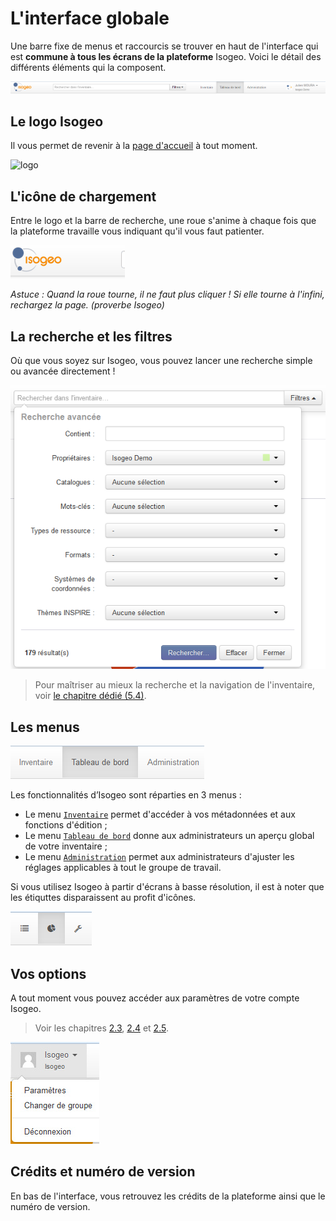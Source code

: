 # L'interface globale

Une barre fixe de menus et raccourcis se trouver en haut de l'interface qui est **commune à tous les écrans de la plateforme** Isogeo. Voici le détail des différents éléments qui la composent.

![La barre de faire](../images/all_header_bar.png "Raccourcis et menus communs à tous les écrans de la plateforme")

## Le logo Isogeo

Il vous permet de revenir à la [page d'accueil](README.html) à tout moment.

![logo](https://app.isogeo.com/images/logo_isogeo_mini.png "Logo Isogeo")

## L'icône de chargement

Entre le logo et la barre de recherche, une roue s'anime à chaque fois que la plateforme travaille vous indiquant qu'il vous faut patienter.

![Loader](../images/loader.gif "L'icône de chargement")

*Astuce : Quand la roue tourne, il ne faut plus cliquer ! Si elle tourne à l'infini, rechargez la page. (proverbe Isogeo)*

## La recherche et les filtres

Où que vous soyez sur Isogeo, vous pouvez lancer une recherche simple ou avancée directement !

![Barre de recherche et filtres](../images/search_bar_filters_empty.png "Faire une recherche simple ou avancée à tout moment")

> Pour maîtriser au mieux la recherche et la navigation de l'inventaire, voir [le chapitre dédié (5.4)](../features/inventory/README.html).

## Les menus

![Les 3 menus](../images/all_header_bar_menus.png "Inventaire, Tableau de Bord ou Administration")

Les fonctionnalités d’Isogeo sont réparties en 3 menus :

* Le menu [`Inventaire`](inventory.html) permet d'accéder à vos métadonnées et aux fonctions d'édition ;
* Le menu [`Tableau de bord`](dashboard.html) donne aux administrateurs un aperçu global de votre inventaire ;
* Le menu [`Administration`](administration.html) permet aux administrateurs d'ajuster les réglages applicables à tout le groupe de travail.

Si vous utilisez Isogeo à partir d'écrans à basse résolution, il est à noter que les étiquttes disparaissent au profit d'icônes.

![Les 3 menus en basse résolution](../images/all_header_bar_menus_low_resolution.png "Les icônes Inventaire, Tableau de Bord ou Administration pour les basses résolutions")

## Vos options

A tout moment vous pouvez accéder aux paramètres de votre compte Isogeo.

> Voir les chapitres [2.3](../start/group_switch.html), [2.4](../start/account.html) et [2.5](../start/user_coordinates.html).

![Barre de recherche et filtres](../images/all_header_user_dropdown.png "Faire une recherche simple ou avancée à tout moment")

## Crédits et numéro de version

En bas de l'interface, vous retrouvez les crédits de la plateforme ainsi que le numéro de version.

